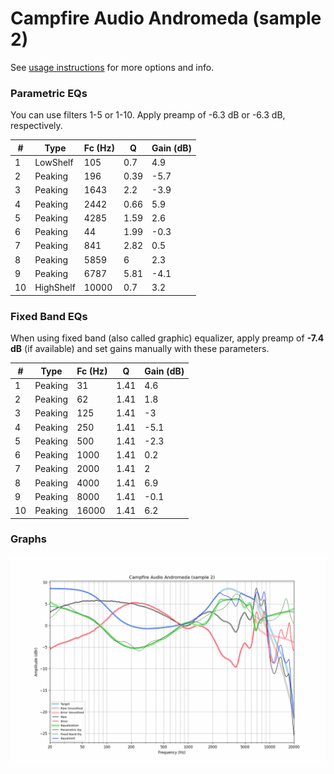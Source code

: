 # Campfire Audio Andromeda (sample 2)
See [usage instructions](https://github.com/jaakkopasanen/AutoEq#usage) for more options and info.

### Parametric EQs
You can use filters 1-5 or 1-10. Apply preamp of -6.3 dB or -6.3 dB, respectively.

|   # | Type      |   Fc (Hz) |    Q |   Gain (dB) |
|-----|-----------|-----------|------|-------------|
|   1 | LowShelf  |       105 | 0.7  |         4.9 |
|   2 | Peaking   |       196 | 0.39 |        -5.7 |
|   3 | Peaking   |      1643 | 2.2  |        -3.9 |
|   4 | Peaking   |      2442 | 0.66 |         5.9 |
|   5 | Peaking   |      4285 | 1.59 |         2.6 |
|   6 | Peaking   |        44 | 1.99 |        -0.3 |
|   7 | Peaking   |       841 | 2.82 |         0.5 |
|   8 | Peaking   |      5859 | 6    |         2.3 |
|   9 | Peaking   |      6787 | 5.81 |        -4.1 |
|  10 | HighShelf |     10000 | 0.7  |         3.2 |

### Fixed Band EQs
When using fixed band (also called graphic) equalizer, apply preamp of **-7.4 dB** (if available) and set gains manually with these parameters.

|   # | Type    |   Fc (Hz) |    Q |   Gain (dB) |
|-----|---------|-----------|------|-------------|
|   1 | Peaking |        31 | 1.41 |         4.6 |
|   2 | Peaking |        62 | 1.41 |         1.8 |
|   3 | Peaking |       125 | 1.41 |        -3   |
|   4 | Peaking |       250 | 1.41 |        -5.1 |
|   5 | Peaking |       500 | 1.41 |        -2.3 |
|   6 | Peaking |      1000 | 1.41 |         0.2 |
|   7 | Peaking |      2000 | 1.41 |         2   |
|   8 | Peaking |      4000 | 1.41 |         6.9 |
|   9 | Peaking |      8000 | 1.41 |        -0.1 |
|  10 | Peaking |     16000 | 1.41 |         6.2 |

### Graphs
![](./Campfire%20Audio%20Andromeda%20(sample%202).png)
